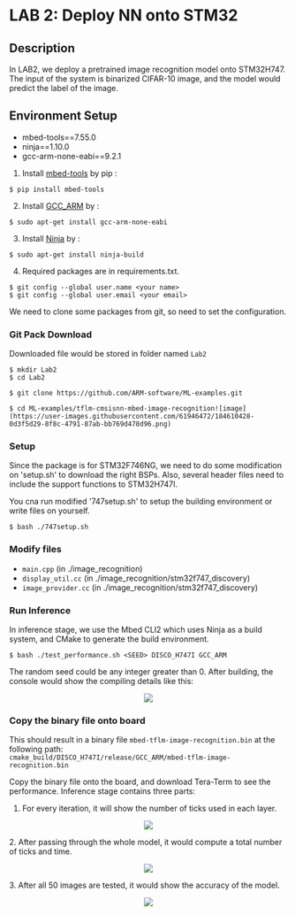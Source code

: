 # LAB 2: Deploy NN onto STM32
## Description
In LAB2, we deploy a pretrained image recognition model onto STM32H747. The input of the system is binarized CIFAR-10 image, and the model would predict the label of the image. 

## Environment Setup
- mbed-tools==7.55.0
- ninja==1.10.0
- gcc-arm-none-eabi==9.2.1

1. Install [mbed-tools](https://os.mbed.com/docs/mbed-os/v6.15/build-tools/install-and-set-up.html) by pip :
```
$ pip install mbed-tools
```

2. Install [GCC_ARM](https://developer.arm.com/tools-and-software/open-source-software/developer-tools/gnu-toolchain/downloads) by :
```
$ sudo apt-get install gcc-arm-none-eabi
```

3. Install [Ninja](https://installati.one/ubuntu/20.04/ninja-build/) by :
```
$ sudo apt-get install ninja-build
``` 
4. Required packages are in requirements.txt. 
```
$ git config --global user.name <your name> 
$ git config --global user.email <your email>
```
We need to clone some packages from git, so need to set the configuration.

### Git Pack Download
Downloaded file would be stored in folder named `Lab2`

```
$ mkdir Lab2
$ cd Lab2
```
```
$ git clone https://github.com/ARM-software/ML-examples.git
```
```
$ cd ML-examples/tflm-cmsisnn-mbed-image-recognition![image](https://user-images.githubusercontent.com/61946472/184610428-0d3f5d29-8f8c-4791-87ab-bb769d478d96.png)
```


### Setup
Since the package is for STM32F746NG, we need to do some modification on 'setup.sh' to download the right BSPs. Also, several header files need to include the support functions to STM32H747I.

You cna run modified '747setup.sh' to setup the building environment or write files on yourself.
```
$ bash ./747setup.sh
```

### Modify files
- `main.cpp`          (in ./image_recognition)
- `display_util.cc`   (in ./image_recognition/stm32f747_discovery)
- `image_provider.cc` (in ./image_recognition/stm32f747_discovery)
### Run Inference

In inference stage, we use the Mbed CLI2 which uses Ninja as a build system, and CMake to generate the build environment.
```
$ bash ./test_performance.sh <SEED> DISCO_H747I GCC_ARM
```
The random seed could be any integer greater than 0. After building, the console would show the compiling details like this:

<p align="center">
    <img src=https://i.imgur.com/pDBBJrL.png>
</p>


### Copy the binary file onto board

This should result in a binary file `mbed-tflm-image-recognition.bin` at the following path:\
`cmake_build/DISCO_H747I/release/GCC_ARM/mbed-tflm-image-recognition.bin`
    
Copy the binary file onto the board, and download Tera-Term to see the performance. Inference stage contains three parts:

1. For every iteration, it will show the number of ticks used in each layer.
<p align="center">
    <img src=https://i.imgur.com/F7boGv8.png>
</p>
2. After passing through the whole model, it would compute a total number of ticks and time.
<p align="center">
    <img src=https://i.imgur.com/WawCR45.png>
</p>
3. After all 50 images are tested, it would show the accuracy of the model.
<p align="center">
    <img src=https://i.imgur.com/gUMKICs.png>
</p>




